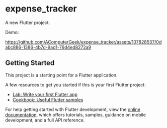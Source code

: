 # expense_tracker

A new Flutter project.

Demo:

https://github.com/AComputerGeek/expense_tracker/assets/107828537/0dabc886-1386-4b7d-9ad1-76d4ed8272a9



## Getting Started

This project is a starting point for a Flutter application.

A few resources to get you started if this is your first Flutter project:

- [Lab: Write your first Flutter app](https://docs.flutter.dev/get-started/codelab)
- [Cookbook: Useful Flutter samples](https://docs.flutter.dev/cookbook)

For help getting started with Flutter development, view the
[online documentation](https://docs.flutter.dev/), which offers tutorials,
samples, guidance on mobile development, and a full API reference.
